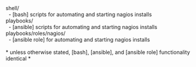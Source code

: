 <html>
  <head>
  </head>
  <body>
    shell/<br />
    &nbsp;&nbsp;- [bash] scripts for automating and starting nagios installs<br />
    playbooks/<br />
    &nbsp;&nbsp;- [ansible] scripts for automating and starting nagios installs<br />
    playbooks/roles/nagios/<br />
    &nbsp;&nbsp;- [ansible role] for automating and starting nagios installs<br />
    <br />
    * unless otherwise stated, [bash], [ansible], and [ansible role] functionality identical *
  </body>
</html>
